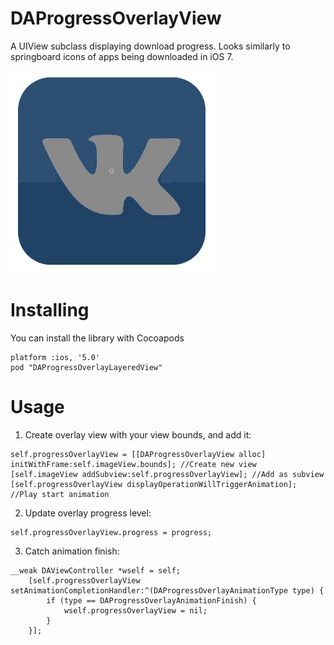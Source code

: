 DAProgressOverlayView
=====================

A UIView subclass displaying download progress. Looks similarly to springboard icons of apps being downloaded in iOS 7.

![Animated example](DAProgressExample.gif)

Installing
=====================

You can install the library with Cocoapods
```
platform :ios, '5.0'
pod "DAProgressOverlayLayeredView"
```

Usage
=====================

1) Create overlay view with your view bounds, and add it:
```
self.progressOverlayView = [[DAProgressOverlayView alloc] initWithFrame:self.imageView.bounds]; //Create new view
[self.imageView addSubview:self.progressOverlayView]; //Add as subview
[self.progressOverlayView displayOperationWillTriggerAnimation]; //Play start animation
```

2) Update overlay progress level:
```
self.progressOverlayView.progress = progress;
```

3) Catch animation finish:
```
__weak DAViewController *wself = self;
    [self.progressOverlayView setAnimationCompletionHandler:^(DAProgressOverlayAnimationType type) {
        if (type == DAProgressOverlayAnimationFinish) {
            wself.progressOverlayView = nil;
        }
    }];
```
